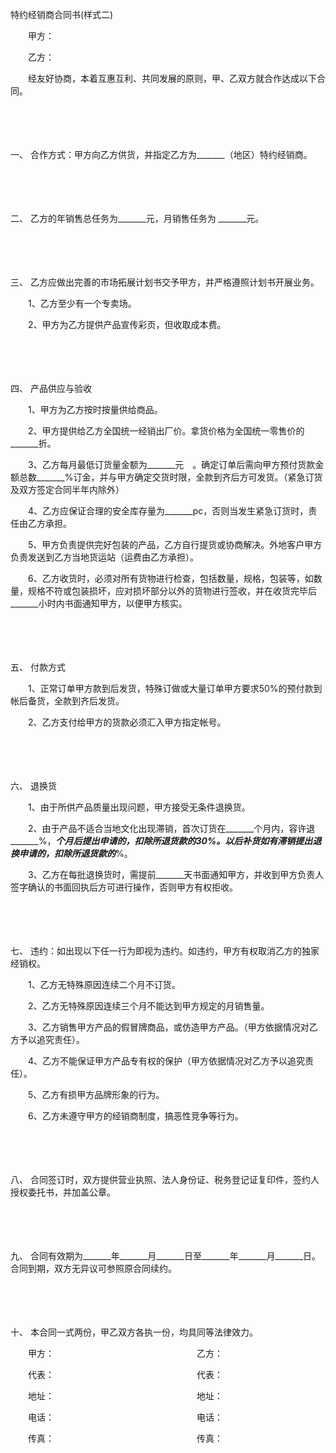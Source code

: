 



特约经销商合同书(样式二)



 

　　甲方：

　　乙方：

　　经友好协商，本着互惠互利、共同发展的原则，甲、乙双方就合作达成以下合同。

　　

　　

一、
合作方式：甲方向乙方供货，并指定乙方为_______（地区）特约经销商。

　　

　　

二、
乙方的年销售总任务为_______元，月销售任务为 _______元。

　　

　　

三、
乙方应做出完善的市场拓展计划书交予甲方，并严格遵照计划书开展业务。

　　1、乙方至少有一个专卖场。

　　2、甲方为乙方提供产品宣传彩页，但收取成本费。

　　

　　

四、
产品供应与验收

　　1、甲方为乙方按时按量供给商品。

　　2、甲方提供给乙方全国统一经销出厂价。拿货价格为全国统一零售价的_______折。

　　3、乙方每月最低订货量金额为_______元　。确定订单后需向甲方预付货款金额总数_______%订金，并与甲方确定交货时限，全款到齐后方可发货。（紧急订货及双方签定合同半年内除外）

　　4、乙方应保证合理的安全库存量为_______pc，否则当发生紧急订货时，责任由乙方承担。

　　5、甲方负责提供完好包装的产品，乙方自行提货或协商解决。外地客户甲方负责发送到乙方当地货运站（运费由乙方承担）。

　　6、乙方收货时，必须对所有货物进行检查，包括数量，规格，包装等，如数量，规格不符或包装损坏，应对损坏部分以外的货物进行签收，并在收货完毕后_______小时内书面通知甲方，以便甲方核实。

　　

　　

五、
付款方式

　　1、正常订单甲方款到后发货，特殊订做或大量订单甲方要求50%的预付款到帐后备货，全款到齐后发货。

　　2、乙方支付给甲方的货款必须汇入甲方指定帐号。

　　

　　

六、
退换货

　　1、由于所供产品质量出现问题，甲方接受无条件退换货。

　　2、由于产品不适合当地文化出现滞销，首次订货在_______个月内，容许退_______%，_______个月后提出申请的，扣除所退货款的30%。以后补货如有滞销提出退换申请的，扣除所退货款的_______%。

　　3、乙方在每批退换货时，需提前_______天书面通知甲方，并收到甲方负责人签字确认的书面回执后方可进行操作，否则甲方有权拒收。

　　

　　

七、
违约：如出现以下任一行为即视为违约。如违约，甲方有权取消乙方的独家经销权。

　　1、乙方无特殊原因连续二个月不订货。

　　2、乙方无特殊原因连续三个月不能达到甲方规定的月销售量。

　　3、乙方销售甲方产品的假冒牌商品，或仿造甲方产品。（甲方依据情况对乙方予以追究责任）。

　　4、乙方不能保证甲方产品专有权的保护（甲方依据情况对乙方予以追究责任）。

　　5、乙方有损甲方品牌形象的行为。

　　6、乙方未遵守甲方的经销商制度，搞恶性竞争等行为。

　　

　　

八、
合同签订时，双方提供营业执照、法人身份证、税务登记证复印件，签约人授权委托书，并加盖公章。

　　

　　

九、
合同有效期为_______年_______月_______日至_______年_______月_______日。合同到期，双方无异议可参照原合同续约。

　　

　　

十、
本合同一式两份，甲乙双方各执一份，均具同等法律效力。　　

　　甲方：　　　　　　　　　　　　　　　　 乙方：

　　代表：　　　　　　　　　　　　　　　　 代表：

　　地址：　　　　　　　　　　　　　　　　 地址：

　　电话：　　　　　　　　　　　　　　　　 电话：

　　传真：　　　　　　　　　　　　　　　　 传真：

　　